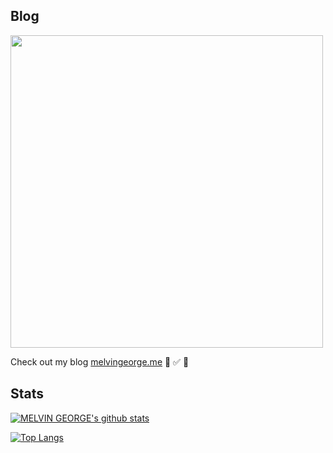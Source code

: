 ## Blog
<img width="500"  src="https://melvingeorge.me/metame.png" />


Check out my blog [melvingeorge.me](https://melvingeorge.me) 🚀 ✅ 🦄

## Stats

<a>[![MELVIN GEORGE's github stats](https://github-readme-stats.anuraghazra1.vercel.app/api?username=melvin2016&show_icons=true&title_color=000&icon_color=3447d4&text_color=9f9f9f&bg_color=90cdf4)](https://github.com/anuraghazra/github-readme-stats)</a>

[![Top Langs](https://github-readme-stats.vercel.app/api/top-langs/?username=melvin2016&layout=compact&&title_color=000&icon_color=3447d4&text_color=9f9f9f&bg_color=90cdf4)](https://github.com/anuraghazra/github-readme-stats)
